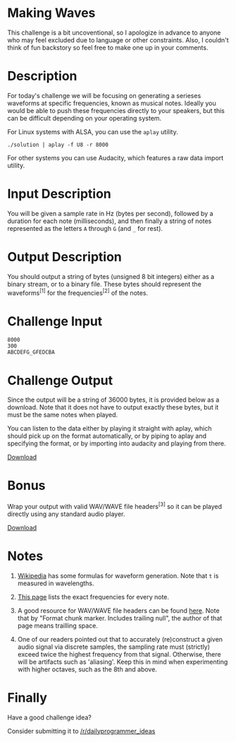 # Making Waves
<div class="md"><p>This challenge is a bit uncoventional, so I apologize in advance to anyone who
may feel excluded due to language or other constraints. Also, I couldn't think
of fun backstory so feel free to make one up in your comments.</p>
<h1>Description</h1>
<p>For today's challenge we will be focusing on generating a serieses waveforms
at specific frequencies, known as musical notes. Ideally you would be able to
push these frequencies directly to your speakers, but this can be difficult
depending on your operating system.</p>
<p>For Linux systems with ALSA, you can use the <code>aplay</code> utility.</p>
<pre><code>./solution | aplay -f U8 -r 8000
</code></pre>
<p>For other systems you can use Audacity,
which features a raw data import utility.</p>
<h1>Input Description</h1>
<p>You will be given a sample rate in Hz (bytes per second), followed by a
duration for each note (milliseconds), and then finally a string of notes
represented as the letters <code>A</code> through <code>G</code> (and <code>_</code> for rest).</p>
<h1>Output Description</h1>
<p>You should output a string of bytes (unsigned 8 bit integers) either as a
binary stream, or to a binary file. These bytes should represent the
waveforms<sup>[1]</sup> for the frequencies<sup>[2]</sup> of the notes.</p>
<h1>Challenge Input</h1>
<pre><code>8000
300
ABCDEFG_GFEDCBA
</code></pre>
<h1>Challenge Output</h1>
<p>Since the output will be a string of 36000 bytes, it is provided below as a
download. Note that it does not have to output exactly these bytes, but it
must be the same notes when played.</p>
<p>You can listen to the data either by playing it straight with aplay, which
should pick up on the format automatically, or by piping to aplay and
specifying the format, or by importing into audacity and playing from there.</p>
<p><a href="https://raw.githubusercontent.com/G33kDude/DailyProgrammer/master/%5B2016-06-15%5D%20Challenge%20%23271%20%5BIntermediate%5D%20Making%20Waves/out.pcm">Download</a></p>
<h1>Bonus</h1>
<p>Wrap your output with valid WAV/WAVE file headers<sup>[3]</sup> so it can be played directly
using any standard audio player.</p>
<p><a href="https://raw.githubusercontent.com/G33kDude/DailyProgrammer/master/%5B2016-06-15%5D%20Challenge%20%23271%20%5BIntermediate%5D%20Making%20Waves/out.wav">Download</a></p>
<h1>Notes</h1>
<ol>
<li><p><a href="https://en.wikipedia.org/wiki/Waveform">Wikipedia</a> has some formulas for
waveform generation. Note that <code>t</code> is measured in wavelengths.</p></li>
<li><p><a href="http://www.phy.mtu.edu/%7Esuits/notefreqs.html">This page</a> lists the exact
frequencies for every note.</p></li>
<li><p>A good resource for WAV/WAVE file headers can be found
<a href="http://www.topherlee.com/software/pcm-tut-wavformat.html">here</a>. Note that by "Format chunk marker. Includes trailing null", the author of that page means trailling space.</p></li>
<li><p>One of our readers pointed out that to accurately (re)construct a given audio signal via
discrete samples, the sampling rate must (strictly) exceed twice the highest frequency
from that signal. Otherwise, there will be artifacts such as 'aliasing'. Keep this in mind
when experimenting with higher octaves, such as the 8th and above.</p></li>
</ol>
<h1>Finally</h1>
<p>Have a good challenge idea?</p>
<p>Consider submitting it to <a href="/r/dailyprogrammer_ideas">/r/dailyprogrammer_ideas</a></p>
</div>
